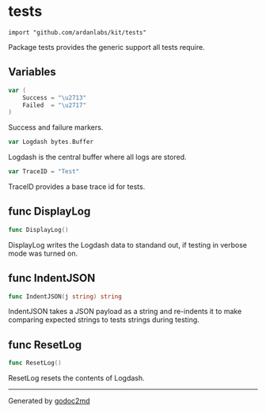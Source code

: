 
# tests
    import "github.com/ardanlabs/kit/tests"

Package tests provides the generic support all tests require.





## Variables
``` go
var (
    Success = "\u2713"
    Failed  = "\u2717"
)
```
Success and failure markers.

``` go
var Logdash bytes.Buffer
```
Logdash is the central buffer where all logs are stored.

``` go
var TraceID = "Test"
```
TraceID provides a base trace id for tests.


## func DisplayLog
``` go
func DisplayLog()
```
DisplayLog writes the Logdash data to standand out, if testing in verbose mode
was turned on.


## func IndentJSON
``` go
func IndentJSON(j string) string
```
IndentJSON takes a JSON payload as a string and re-indents it to make
comparing expected strings to tests strings during testing.


## func ResetLog
``` go
func ResetLog()
```
ResetLog resets the contents of Logdash.









- - -
Generated by [godoc2md](http://godoc.org/github.com/davecheney/godoc2md)